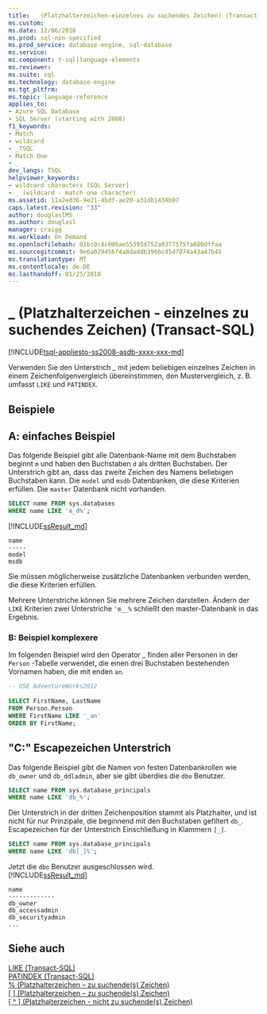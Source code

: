 ```yaml
---
title: _ (Platzhalterzeichen-einzelnes zu suchendes Zeichen) (Transact-SQL) | Microsoft Docs
ms.custom: 
ms.date: 12/06/2016
ms.prod: sql-non-specified
ms.prod_service: database-engine, sql-database
ms.service: 
ms.component: t-sql|language-elements
ms.reviewer: 
ms.suite: sql
ms.technology: database-engine
ms.tgt_pltfrm: 
ms.topic: language-reference
applies_to:
- Azure SQL Database
- SQL Server (starting with 2008)
f1_keywords:
- Match
- wildcard
- _TSQL
- Match One
- _
dev_langs: TSQL
helpviewer_keywords:
- wildcard characters [SQL Server]
- _ (wildcard - match one character)
ms.assetid: 11a2ed36-9e21-4bdf-ae20-a31db1434b97
caps.latest.revision: "33"
author: douglaslMS
ms.author: douglasl
manager: craigg
ms.workload: On Demand
ms.openlocfilehash: 01bc0c4c006ae55395d752a0377575fa680dffaa
ms.sourcegitcommit: 9e6a029456f4a8daddb396bc45d7874a43a47b45
ms.translationtype: MT
ms.contentlocale: de-DE
ms.lasthandoff: 01/25/2018
---
```

# <a name="-wildcard---match-one-character-transact-sql"></a>_ (Platzhalterzeichen - einzelnes zu suchendes Zeichen) (Transact-SQL)
[!INCLUDE[tsql-appliesto-ss2008-asdb-xxxx-xxx-md](../../includes/tsql-appliesto-ss2008-asdb-xxxx-xxx-md.md)]

Verwenden Sie den Unterstrich _ mit jedem beliebigen einzelnes Zeichen in einem Zeichenfolgenvergleich übereinstimmen, den Mustervergleich, z. B. umfasst `LIKE` und `PATINDEX`.  
  
## <a name="examples"></a>Beispiele  

## <a name="a-simple-example"></a>A: einfaches Beispiel   

Das folgende Beispiel gibt alle Datenbank-Name mit dem Buchstaben beginnt `m` und haben den Buchstaben `d` als dritten Buchstaben. Der Unterstrich gibt an, dass das zweite Zeichen des Namens beliebigen Buchstaben kann. Die `model` und `msdb` Datenbanken, die diese Kriterien erfüllen. Die `master` Datenbank nicht vorhanden.

```sql
SELECT name FROM sys.databases
WHERE name LIKE 'm_d%';
```   
[!INCLUDE[ssResult_md](../../includes/ssresult-md.md)]   
```
name
-----
model
msdb
```   
Sie müssen möglicherweise zusätzliche Datenbanken verbunden werden, die diese Kriterien erfüllen.

Mehrere Unterstriche können Sie mehrere Zeichen darstellen. Ändern der `LIKE` Kriterien zwei Unterstriche `'m__%` schließt den master-Datenbank in das Ergebnis.

### <a name="b-more-complex-example"></a>B: Beispiel komplexere
 Im folgenden Beispiel wird den Operator _ finden aller Personen in der `Person` -Tabelle verwendet, die einen drei Buchstaben bestehenden Vornamen haben, die mit enden `an`.  
  
```sql  
-- USE AdventureWorks2012
  
SELECT FirstName, LastName  
FROM Person.Person  
WHERE FirstName LIKE '_an'  
ORDER BY FirstName;  
```  
## <a name="c-escaping-the-underscore-character"></a>"C:" Escapezeichen Unterstrich   
Das folgende Beispiel gibt die Namen von festen Datenbankrollen wie `db_owner` und `db_ddladmin`, aber sie gibt überdies die `dbo` Benutzer. 

```sql
SELECT name FROM sys.database_principals
WHERE name LIKE 'db_%';
```

Der Unterstrich in der dritten Zeichenposition stammt als Platzhalter, und ist nicht für nur Prinzipale, die beginnend mit den Buchstaben gefiltert `db_`. Escapezeichen für der Unterstrich Einschließung in Klammern `[_]`. 

```sql
SELECT name FROM sys.database_principals
WHERE name LIKE 'db[_]%';
```   
Jetzt die `dbo` Benutzer ausgeschlossen wird.   
[!INCLUDE[ssResult_md](../../includes/ssresult-md.md)]   
```
name
-------------
db_owner
db_accessadmin
db_securityadmin
...
```

  
## <a name="see-also"></a>Siehe auch  
 [LIKE &#40;Transact-SQL&#41;](../../t-sql/language-elements/like-transact-sql.md)   
 [PATINDEX &#40;Transact-SQL&#41;](../../t-sql/functions/patindex-transact-sql.md)   
  [% (Platzhalterzeichen – zu suchende(s) Zeichen)](../../t-sql/language-elements/percent-character-wildcard-character-s-to-match-transact-sql.md)   
  [&#91; &#93; (Platzhalterzeichen – zu suchende(s) Zeichen)](../../t-sql/language-elements/wildcard-character-s-to-match-transact-sql.md)   
 [&#91; ^ &#93; (Platzhalterzeichen - nicht zu suchende(s) Zeichen)](../../t-sql/language-elements/wildcard-character-s-not-to-match-transact-sql.md)     
  
